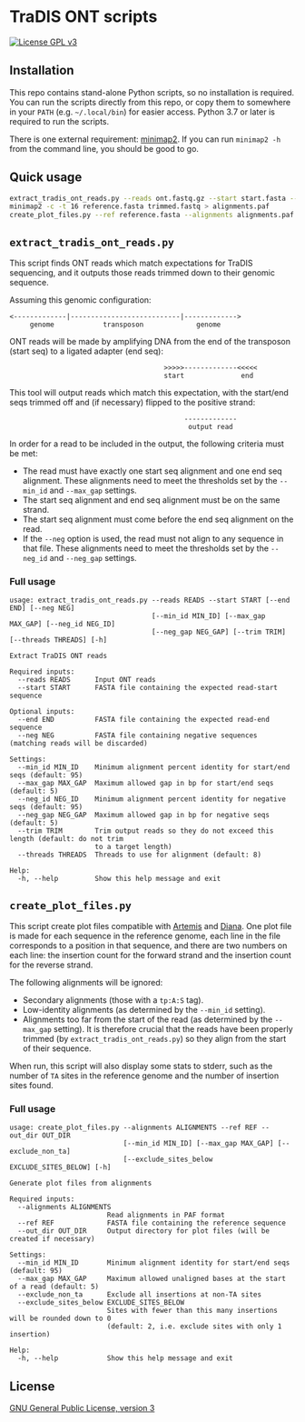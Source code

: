 # TraDIS ONT scripts

[![License GPL v3](https://img.shields.io/badge/license-GPL%20v3-blue.svg)](https://www.gnu.org/licenses/gpl-3.0.en.html)




## Installation

This repo contains stand-alone Python scripts, so no installation is required. You can run the scripts directly from this repo, or copy them to somewhere in your `PATH` (e.g. `~/.local/bin`) for easier access. Python 3.7 or later is required to run the scripts.

There is one external requirement: [minimap2](https://github.com/lh3/minimap2). If you can run `minimap2 -h` from the command line, you should be good to go.




## Quick usage

```bash
extract_tradis_ont_reads.py --reads ont.fastq.gz --start start.fasta --end end.fasta > trimmed.fastq
minimap2 -c -t 16 reference.fasta trimmed.fastq > alignments.paf
create_plot_files.py --ref reference.fasta --alignments alignments.paf --out_dir plot_files
```




## `extract_tradis_ont_reads.py`

This script finds ONT reads which match expectations for TraDIS sequencing, and it outputs those reads trimmed down to their genomic sequence.

Assuming this genomic configuration:
```
<-------------|---------------------------|------------->
     genome            transposon             genome
```

ONT reads will be made by amplifying DNA from the end of the transposon (start seq) to a ligated
adapter (end seq):
```
                                      >>>>>-------------<<<<<
                                      start              end
```

This tool will output reads which match this expectation, with the start/end seqs trimmed off and
(if necessary) flipped to the positive strand:
```
                                           -------------
                                            output read
```

In order for a read to be included in the output, the following criteria must be met:
* The read must have exactly one start seq alignment and one end seq alignment. These alignments
  need to meet the thresholds set by the `--min_id` and `--max_gap` settings.
* The start seq alignment and end seq alignment must be on the same strand.
* The start seq alignment must come before the end seq alignment on the read.
* If the `--neg` option is used, the read must not align to any sequence in that file. These
  alignments need to meet the thresholds set by the `--neg_id` and `--neg_gap` settings.


### Full usage
```
usage: extract_tradis_ont_reads.py --reads READS --start START [--end END] [--neg NEG]
                                   [--min_id MIN_ID] [--max_gap MAX_GAP] [--neg_id NEG_ID]
                                   [--neg_gap NEG_GAP] [--trim TRIM] [--threads THREADS] [-h]

Extract TraDIS ONT reads

Required inputs:
  --reads READS      Input ONT reads
  --start START      FASTA file containing the expected read-start sequence

Optional inputs:
  --end END          FASTA file containing the expected read-end sequence
  --neg NEG          FASTA file containing negative sequences (matching reads will be discarded)

Settings:
  --min_id MIN_ID    Minimum alignment percent identity for start/end seqs (default: 95)
  --max_gap MAX_GAP  Maximum allowed gap in bp for start/end seqs (default: 5)
  --neg_id NEG_ID    Minimum alignment percent identity for negative seqs (default: 95)
  --neg_gap NEG_GAP  Maximum allowed gap in bp for negative seqs (default: 5)
  --trim TRIM        Trim output reads so they do not exceed this length (default: do not trim
                     to a target length)
  --threads THREADS  Threads to use for alignment (default: 8)

Help:
  -h, --help         Show this help message and exit
```




## `create_plot_files.py`

This script create plot files compatible with [Artemis](https://www.sanger.ac.uk/tool/artemis/) and [Diana](https://diana.wytamma.com/). One plot file is made for each sequence in the reference genome, each line in the file corresponds to a position in that sequence, and there are two numbers on each line: the insertion count for the forward strand and the insertion count for the reverse strand.

The following alignments will be ignored:
* Secondary alignments (those with a `tp:A:S` tag).
* Low-identity alignments (as determined by the `--min_id` setting).
* Alignments too far from the start of the read (as determined by the `--max_gap` setting). It is therefore crucial that the reads have been properly trimmed (by `extract_tradis_ont_reads.py`) so they align from the start of their sequence.

When run, this script will also display some stats to stderr, such as the number of `TA` sites in the reference genome and the number of insertion sites found.


### Full usage
```
usage: create_plot_files.py --alignments ALIGNMENTS --ref REF --out_dir OUT_DIR
                            [--min_id MIN_ID] [--max_gap MAX_GAP] [--exclude_non_ta]
                            [--exclude_sites_below EXCLUDE_SITES_BELOW] [-h]

Generate plot files from alignments

Required inputs:
  --alignments ALIGNMENTS
                        Read alignments in PAF format
  --ref REF             FASTA file containing the reference sequence
  --out_dir OUT_DIR     Output directory for plot files (will be created if necessary)

Settings:
  --min_id MIN_ID       Minimum alignment identity for start/end seqs (default: 95)
  --max_gap MAX_GAP     Maximum allowed unaligned bases at the start of a read (default: 5)
  --exclude_non_ta      Exclude all insertions at non-TA sites
  --exclude_sites_below EXCLUDE_SITES_BELOW
                        Sites with fewer than this many insertions will be rounded down to 0
                        (default: 2, i.e. exclude sites with only 1 insertion)

Help:
  -h, --help            Show this help message and exit
```




## License

[GNU General Public License, version 3](https://www.gnu.org/licenses/gpl-3.0.html)
